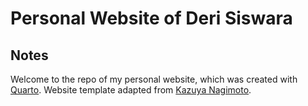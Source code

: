 # Personal Website of Deri Siswara

## Notes

Welcome to the repo of my personal website, which was created with [Quarto](https://quarto.org/). Website template adapted from [Kazuya Nagimoto](https://kazuyanagimoto.com). 
